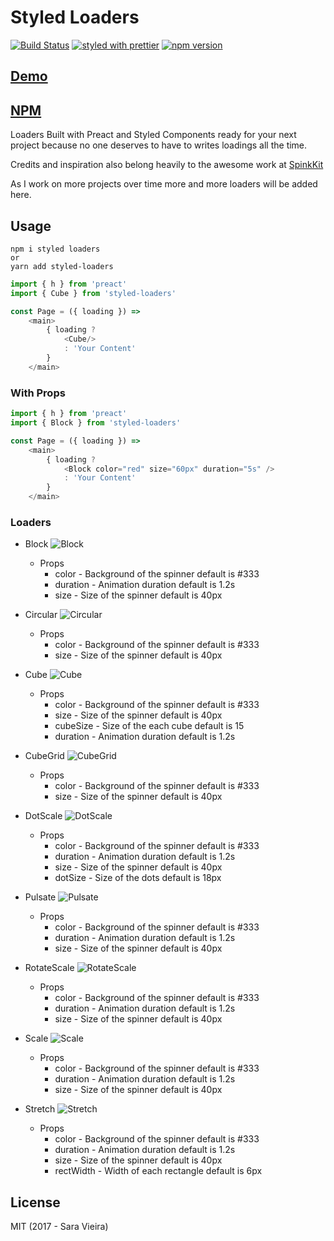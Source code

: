 # Styled Loaders

<!-- [![npm](https://img.shields.io/npm/dt/express.svg)](https://www.npmjs.com/package/styled-loaders) -->
[![Build Status](https://travis-ci.org/SaraVieira/styled-loaders.svg?branch=master)](https://travis-ci.org/SaraVieira/styled-loaders)
[![styled with prettier](https://img.shields.io/badge/styled_with-prettier-ff69b4.svg)](https://github.com/prettier/prettier)
[![npm version](https://badge.fury.io/js/styled-loaders.svg)](https://npmjs.com/styled-loaders)

## [Demo](https://styled-loaders.now.sh/)
## [NPM](https://npmjs.com/styled-loaders)

Loaders Built with Preact and Styled Components ready for your next project because no one deserves to have to writes loadings all the time.

Credits and inspiration also belong heavily to the awesome work at  [SpinkKit](http://tobiasahlin.com/spinkit/)

As I work on more projects over time more and more loaders will be added here.

## Usage

```
npm i styled loaders
or
yarn add styled-loaders
```

```js
import { h } from 'preact'
import { Cube } from 'styled-loaders'

const Page = ({ loading }) =>
    <main>
        { loading ?
            <Cube/>
            : 'Your Content'
        }
    </main>

```
### With Props

```js
import { h } from 'preact'
import { Block } from 'styled-loaders'

const Page = ({ loading }) =>
    <main>
        { loading ?
            <Block color="red" size="60px" duration="5s" />
            : 'Your Content'
        }
    </main>

```

### Loaders

* Block
![Block](https://media.giphy.com/media/l378dJlRt7fvGHyfK/giphy.gif)
    * Props
        * color	- Background of the spinner default is #333
        * duration - Animation duration default is 1.2s
        * size - Size of the spinner default is 40px

* Circular
![Circular](https://media.giphy.com/media/l378y26cIAwgAVt4s/giphy.gif)
    * Props
        * color	- Background of the spinner default is #333
        * size - Size of the spinner default is 40px

* Cube
![Cube](https://media.giphy.com/media/3ov9jExQcWP6KTX1FS/giphy.gif)
    * Props
        * color	- Background of the spinner default is #333
        * size - Size of the spinner default is 40px
        * cubeSize - Size of the each cube default is 15
        * duration - Animation duration default is 1.2s

* CubeGrid
![CubeGrid](https://media.giphy.com/media/3ov9k9cASC7gCxpuLu/giphy.gif)
    * Props
        * color	- Background of the spinner default is #333
        * size - Size of the spinner default is 40px

* DotScale
![DotScale](https://media.giphy.com/media/l378c6525UOkzozVS/giphy.gif)
    * Props
        * color	- Background of the spinner default is #333
        * duration - Animation duration default is 1.2s
        * size - Size of the spinner default is 40px
        * dotSize - Size of the dots default is 18px

* Pulsate
![Pulsate](https://media.giphy.com/media/l378ar9YphdtfvkYg/giphy.gif)
    * Props
        * color	- Background of the spinner default is #333
        * duration - Animation duration default is 1.2s
        * size - Size of the spinner default is 40px

* RotateScale
![RotateScale](https://media.giphy.com/media/l378kTgu2VkGC8kyk/giphy.gif)
    * Props
        * color	- Background of the spinner default is #333
        * duration - Animation duration default is 1.2s
        * size - Size of the spinner default is 40px

* Scale
![Scale](https://media.giphy.com/media/l378mCuj3oh3HwMjm/giphy.gif)
    * Props
        * color	- Background of the spinner default is #333
        * duration - Animation duration default is 1.2s
        * size - Size of the spinner default is 40px

* Stretch
![Stretch](https://media.giphy.com/media/3ov9jHpaSIMfW0p19m/giphy.gif)
    * Props
        * color	- Background of the spinner default is #333
        * duration - Animation duration default is 1.2s
        * size - Size of the spinner default is 40px
        * rectWidth - Width of each rectangle default is 6px


## License

MIT (2017 - Sara Vieira)
